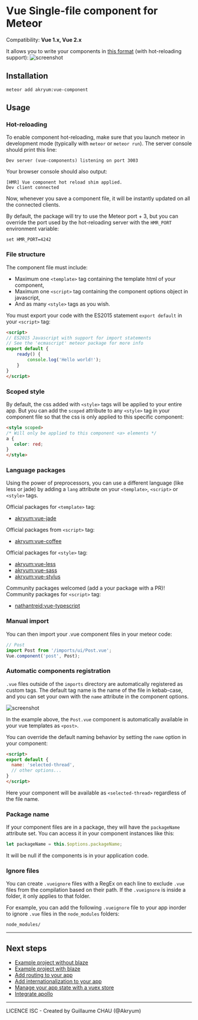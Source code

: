 # Vue Single-file component for Meteor

Compatibility: **Vue 1.x, Vue 2.x**

It allows you to write your components in [this format](https://vuejs.org/guide/application.html#Single-File-Components) (with hot-reloading support):
![screenshot](http://blog.evanyou.me/images/vue-component.png)

## Installation

```
meteor add akryum:vue-component
```

## Usage

### Hot-reloading

To enable component hot-reloading, make sure that you launch meteor in development mode (typically with `meteor` or `meteor run`). The server console should print this line:

```
Dev server (vue-components) listening on port 3003
```

Your browser console should also output:

```
[HMR] Vue component hot reload shim applied.
Dev client connected
```

Now, whenever you save a component file, it will be instantly updated on all the connected clients.

By default, the package will try to use the Meteor port + 3, but you can override the port used by the hot-reloading server with the `HMR_PORT` environment variable:

    set HMR_PORT=4242


### File structure

The component file must include:

 - Maximum one `<template>` tag containing the template html of your component,
 - Maximum one `<script>` tag containing the component options object in javascript,
 - And as many `<style>` tags as you wish.

You must export your code with the ES2015 statement `export default` in your `<script>` tag:


```html
<script>
// ES2015 Javascript with support for import statements
// See the 'ecmascript' meteor package for more info
export default {
    ready() {
        console.log('Hello world!');
    }
}
</script>
```

### Scoped style

By default, the css added with `<style>` tags will be applied to your entire app. But you can add the `scoped` attribute to any `<style>` tag in your component file so that the css is only applied to this specific component:


```html
<style scoped>
/* Will only be applied to this component <a> elements */
a {
   color: red;
}
</style>
```

### Language packages

Using the power of preprocessors, you can use a different language (like less or jade) by adding a `lang` attribute on your `<template>`, `<script>` or `<style>` tags.

Official packages for `<template>` tag:

- [akryum:vue-jade](https://github.com/Akryum/meteor-vue-component/tree/master/packages/vue-jade)

Official packages from `<script>` tag:

 - [akryum:vue-coffee](https://github.com/Akryum/meteor-vue-component/tree/master/packages/vue-coffee)

Official packages for `<style>` tag:

 - [akryum:vue-less](https://github.com/Akryum/meteor-vue-component/tree/master/packages/vue-less)
 - [akryum:vue-sass](https://github.com/Akryum/meteor-vue-component/tree/master/packages/vue-sass)
 - [akryum:vue-stylus](https://github.com/Akryum/meteor-vue-component/tree/master/packages/vue-stylus)

Community packages welcomed (add a your package with a PR)!
Community packages for `<script>` tag:
 - [nathantreid:vue-typescript](https://github.com/nathantreid/meteor-vue-typescript)


### Manual import

You can then import your .vue component files in your meteor code:


```javascript
// Post
import Post from '/imports/ui/Post.vue';
Vue.component('post', Post);
```

### Automatic components registration

`.vue` files outside of the `imports` directory are automatically registered as custom tags. The default tag name is the name of the file in kebab-case, and you can set your own with the `name` attribute in the component options.

![screenshot](./global_component_file_tree.png)

In the example above, the `Post.vue` component is automatically available in your vue templates as `<post>`.

You can override the default naming behavior by setting the `name` option in your component:

```html
<script>
export default {
  name: 'selected-thread',
  // other options...
}
</script>
```

Here your component will be available as `<selected-thread>` regardless of the file name.

### Package name

If your component files are in a package, they will have the `packageName` attribute set. You can access it in your component instances like this:

```javascript
let packageName = this.$options.packageName;
```

It will be null if the components is in your application code.

### Ignore files

You can create `.vueignore` files with a RegEx on each line to exclude `.vue` files from the compilation based on their path. If the `.vueignore` is inside a folder, it only applies to that folder.

For example, you can add the following `.vueignore` file to your app inorder to ignore `.vue` files in the `node_modules` folders:

```
node_modules/
```

---

## Next steps

- [Example project without blaze](https://github.com/Akryum/meteor-vue-example)
- [Example project with blaze](https://github.com/Akryum/meteor-vue-blaze)
- [Add routing to your app](https://github.com/Akryum/meteor-vue-component/tree/master/packages/vue-router#installation)
- [Add internationalization to your app](https://github.com/Akryum/meteor-vue-component/tree/master/packages/vue-i18n#installation)
- [Manage your app state with a vuex store](https://github.com/Akryum/meteor-vue-component/tree/master/packages/vuex#installation)
- [Integrate apollo](https://github.com/Akryum/meteor-vue-component/tree/master/packages/vue-apollo#installation)

---

LICENCE ISC - Created by Guillaume CHAU (@Akryum)
